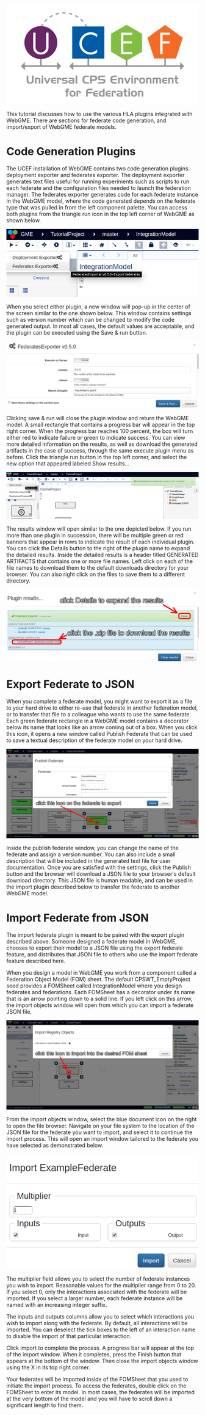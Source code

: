 ![UCEF logo](ucef_final.jpg)

This tutorial discusses how to use the various HLA plugins integrated with WebGME. There are sections for federate code generation, and import/export of WebGME federate models.

# Code Generation Plugins

The UCEF installation of WebGME contains two code generation plugins: deployment exporter and federates exporter. The deployment exporter generates text files useful for running experiments such as scripts to run each federate and the configuration files needed to launch the federation manager. The federates exporter generates code for each federate instance in the WebGME model, where the code generated depends on the federate type that was pulled in from the left component palette. You can access both plugins from the triangle run icon in the top left corner of WebGME as shown below.

![Execute plugin](webgme-plugins-1.png)

When you select either plugin, a new window will pop-up in the center of the screen similar to the one shown below. This window contains settings such as version number which can be changed to modify the code generated output. In most all cases, the default values are acceptable, and the plugin can be executed using the Save & run button.

![Federates exporter](webgme-plugins-2.png)

Clicking save & run will close the plugin window and return the WebGME model. A small rectangle that contains a progress bar will appear in the top right corner. When the progress bar reaches 100 percent, the box will turn either red to indicate failure or green to indicate success. You can view more detailed information on the results, as well as download the generated artifacts in the case of success, through the same execute plugin menu as before. Click the triangle run button in the top left corner, and select the new option that appeared labeled Show results...

![Show plugin results](webgme-plugins-3.png)

The results window will open similar to the one depicted below. If you run more than one plugin in succession, there will be multiple green or red banners that appear in rows to indicate the result of each individual plugin. You can click the Details button to the right of the plugin name to expand the detailed results. Inside the detailed results is a header titled GENERATED ARTIFACTS that contains one or more file names. Left click on each of the file names to download them to the default downloads directory for your browser. You can also right click on the files to save them to a different directory.

![Plugin results window](webgme-plugins-4.png)

# Export Federate to JSON

When you complete a federate model, you might want to export it as a file to your hard drive to either re-use that federate in another federation model, or to transfer that file to a colleague who wants to use the same federate. Each green federate rectangle in a WebGME model contains a decorator below its name that looks like an arrow coming out of a box. When you click this icon, it opens a new window called Publish Federate that can be used to save a textual description of the federate model on your hard drive. 

![Publish federate](webgme-plugins-5.png)

Inside the publish federate window, you can change the name of the federate and assign a version number. You can also include a small description that will be included in the generated text file for user documentation. Once you are satisfied with the settings, click the Publish button and the browser will download a JSON file to your browser's default download directory. This JSON file is human readable, and can be used in the import plugin described below to transfer the federate to another WebGME model.

# Import Federate from JSON

The import federate plugin is meant to be paired with the export plugin described above. Someone designed a federate model in WebGME, chooses to export their model to a JSON file using the export federate feature, and distributes that JSON file to others who use the import federate feature described here.

When you design a model in WebGME you work from a component called a Federation Object Model (FOM) sheet. The default CPSWT_EmptyProject seed provides a FOMSheet called IntegrationModel where you design federates and federations. Each FOMSheet has a decorator under its name that is an arrow pointing down to a solid line. If you left click on this arrow, the import objects window will open from which you can import a federate JSON file.

![Import registry objects](webgme-plugins-6.png)

From the import objects window, select the blue document icon on the right to open the file browser. Navigate on your file system to the location of the JSON file for the federate you want to import, and select it to continue the import process. This will open an import window tailored to the federate you have selected as demonstrated below.

![Import federate](webgme-plugins-7.png)

The multiplier field allows you to select the number of federate instances you wish to import. Reasonable values for the multiplier range from 0 to 20. If you select 0, only the interactions associated with the federate will be imported. If you select a larger number, each federate instance will be named with an increasing integer suffix.

The inputs and outputs columns allow you to select which interactions you wish to import along with the federate. By default, all interactions will be imported. You can deselect the tick boxes to the left of an interaction name to disable the import of that particular interaction.

Click import to complete the process. A progress bar will appear at the top of the import window. When it completes, press the Finish button that appears at the bottom of the window. Then close the import objects window using the X in its top right corner.

Your federates will be imported inside of the FOMSheet that you used to initiate the import process. To access the federates, double click on the FOMSheet to enter its model. In most cases, the federates will be imported at the very bottom of the model and you will have to scroll down a significant length to find them.